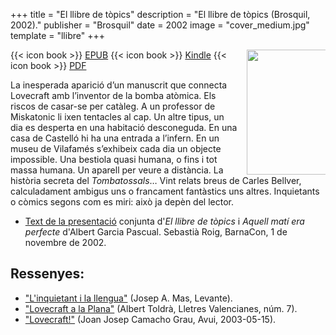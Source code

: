 +++
title = "El llibre de tòpics"
description = "El llibre de tòpics (Brosquil, 2002)."
publisher = "Brosquil"
date = 2002
image = "cover_medium.jpg"
template = "llibre"
+++

<img src="/llibres/elllibredetopics/cover_small.jpg" style="max-width: 25%; width: 200px; height: auto; float: right; margin: 0 0 0 1em;" />

{{< icon book >}} [EPUB](/files/elllibredetopics.epub)
{{< icon book >}} [Kindle](/files/elllibredetopics.mobi)
{{< icon book >}} [PDF](/files/elllibredetopics.pdf)

La inesperada aparició d’un manuscrit que connecta Lovecraft amb l’inventor de la bomba atòmica. Els riscos de casar-se per catàleg. A un professor de Miskatonic li ixen tentacles al cap. Un altre tipus, un dia es desperta en una habitació desconeguda. En una casa de Castelló hi ha una entrada a l’infern. En un museu de Vilafamés s’exhibeix cada dia un objecte impossible. Una bestiola quasi humana, o fins i tot massa humana. Un aparell per veure a distància. La història secreta del *Tombatossals*… Vint relats breus de Carles Bellver, calculadament ambigus uns o francament fantàstics uns altres. Inquietants o còmics segons com es miri: això ja depèn del lector.

- [Text de la presentació](barnacon) conjunta d'*El llibre de tòpics* i *Aquell matí era perfecte* d'Albert Garcia Pascual. Sebastià Roig, BarnaCon, 1 de novembre de 2002.

## Ressenyes:

- ["L'inquietant i la llengua"](2002-levante-posdata-elllibredetopics.pdf) (Josep A. Mas, Levante).
- ["Lovecraft a la Plana"](2002-lletres-valencianes-7-elllibredetopics.pdf) (Albert Toldrà, Lletres Valencianes, núm. 7).
- ["Lovecraft!"](2003-05-15-avui-elllibredetopics.pdf) (Joan Josep Camacho Grau, Avui, 2003-05-15).